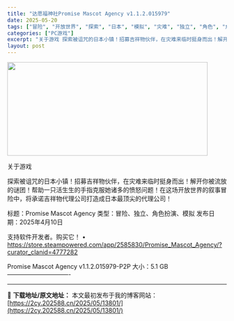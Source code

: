 ```yaml
---
title: "达愿福神社Promise Mascot Agency v1.1.2.015979"
date: 2025-05-20
tags: ["冒险", "开放世界", "探索", "日本", "模拟", "灾难", "独立", "角色", "角色扮演", "软件"]
categories: ["PC游戏"]
excerpt: "关于游戏 探索被诅咒的日本小镇！招募吉祥物伙伴，在灾难来临时挺身而出！解开你被流放的谜团！帮助一只活生生的手指克服她诸多的愤怒问题！在这场开放世界的叙事冒险中，将承诺吉祥物代理公司打造成日本最顶尖的代理公司！ 标题：Promise Mascot Agency 类型：冒险、独立、角色扮演、模拟 发布日&hellip;"
layout: post
---
```


<img src="https://2cy.202588.cn/wp-content/uploads/2025/05/2025052004184582.webp" alt="" width="460" height="215" class="aligncenter size-full wp-image-13769" />

关于游戏

探索被诅咒的日本小镇！招募吉祥物伙伴，在灾难来临时挺身而出！解开你被流放的谜团！帮助一只活生生的手指克服她诸多的愤怒问题！在这场开放世界的叙事冒险中，将承诺吉祥物代理公司打造成日本最顶尖的代理公司！

标题：Promise Mascot Agency
类型：冒险、独立、角色扮演、模拟
发布日期：2025年4月10日

支持软件开发者。购买它！
• https://store.steampowered.com/app/2585830/Promise_Mascot_Agency/?curator_clanid=4777282

Promise Mascot Agency v1.1.2.015979-P2P
大小：5.1 GB
——————————- 

---
📖 **下载地址/原文地址：** 本文最初发布于我的博客网站：[https://2cy.202588.cn/2025/05/13801/](https://2cy.202588.cn/2025/05/13801/)
